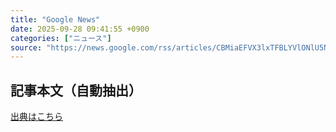 ```yaml
---
title: "Google News"
date: 2025-09-28 09:41:55 +0900
categories: ["ニュース"]
source: "https://news.google.com/rss/articles/CBMiaEFVX3lxTFBLYVlONlU5NFZPcDVIZ3ZBSTJERDQ4Z1hIMlMzejBLdU1sZmFZdV9QS1ZoQ08yNUNlVmZFZnR1allLNl94ekgteEN6SkhVQXRHaEZxNVRhY0xFMTNlUG9vcUhjdHhvdmdp?oc=5"
---
```


## 記事本文（自動抽出）
<body class="y0K44d EA71Tc" id="readabilityBody"></body>

[出典はこちら](https://news.google.com/rss/articles/CBMiaEFVX3lxTFBLYVlONlU5NFZPcDVIZ3ZBSTJERDQ4Z1hIMlMzejBLdU1sZmFZdV9QS1ZoQ08yNUNlVmZFZnR1allLNl94ekgteEN6SkhVQXRHaEZxNVRhY0xFMTNlUG9vcUhjdHhvdmdp?oc=5)

